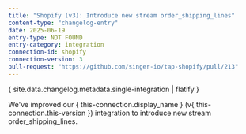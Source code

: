 ```yaml
---
title: "Shopify (v3): Introduce new stream order_shipping_lines"
content-type: "changelog-entry"
date: 2025-06-19
entry-type: NOT FOUND
entry-category: integration
connection-id: shopify
connection-version: 3
pull-request: "https://github.com/singer-io/tap-shopify/pull/213"
---
```

{ site.data.changelog.metadata.single-integration | flatify }

We've improved our { this-connection.display_name } (v{ this-connection.this-version }) integration to introduce new stream order_shipping_lines.